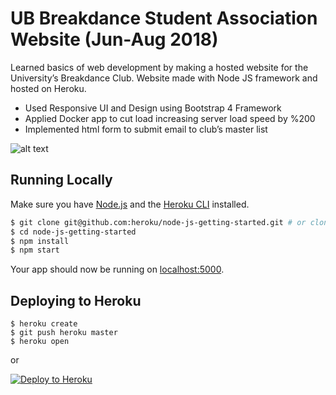 # UB Breakdance Student Association Website (Jun-Aug 2018)

Learned basics of web development by making a hosted website for the University’s Breakdance Club.  Website made with Node JS framework and hosted on Heroku. 

-	Used Responsive UI and Design using Bootstrap 4 Framework
-	Applied Docker app to cut load increasing server load speed by %200
-	Implemented html form to submit email to club’s master list

![alt text](https://github.com/ltanedo/UB-Breakers-Website/blob/develop/Example.png?raw=true)

## Running Locally

Make sure you have [Node.js](http://nodejs.org/) and the [Heroku CLI](https://cli.heroku.com/) installed.

```sh
$ git clone git@github.com:heroku/node-js-getting-started.git # or clone your own fork
$ cd node-js-getting-started
$ npm install
$ npm start
```

Your app should now be running on [localhost:5000](http://localhost:5000/).

## Deploying to Heroku

```
$ heroku create
$ git push heroku master
$ heroku open
```
or

[![Deploy to Heroku](https://www.herokucdn.com/deploy/button.png)](https://heroku.com/deploy)

